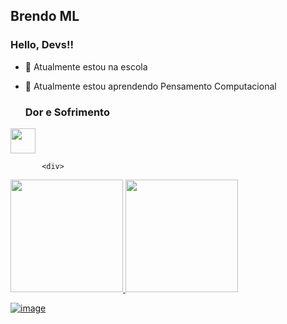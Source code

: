 ## Brendo ML
### Hello, Devs!!
- 🔭 Atualmente estou na escola
- 🌱 Atualmente estou aprendendo Pensamento Computacional 

  ### Dor e Sofrimento

<img src="https://cdn.jsdelivr.net/gh/devicons/devicon/icons/git/git-original.svg" width="40" height="40"/>

            
           <div>
<a href="https://github.com/seu-usuário-aqui">
<img height="180em" src="https://github-readme-stats.vercel.app/api/top-langs/?username=brendoceja1A&layout=compact&langs_count=7&theme=dracula"/>
<img height="180em" src="https://github-readme-stats.vercel.app/api?username=brendoceja1A&show_icons=true&theme=dracula&include_all_commits=true&count_private=true"/>
</div>

![image](https://user-images.githubusercontent.com/103517975/164030283-63cc026f-9cae-44c5-80e2-90d54c377a6d.png)
